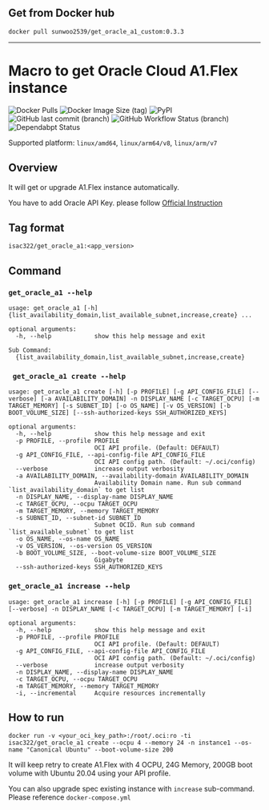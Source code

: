 ## Get from Docker hub
`docker pull sunwoo2539/get_oracle_a1_custom:0.3.3`

---

# Macro to get Oracle Cloud A1.Flex instance

![Docker Pulls](https://img.shields.io/docker/pulls/isac322/get_oracle_a1?logo=docker&style=flat-square)
![Docker Image Size (tag)](https://img.shields.io/docker/image-size/isac322/get_oracle_a1/latest?logo=docker&style=flat-square)
![PyPI](https://img.shields.io/pypi/v/oci?label=oci&logo=python&style=flat-square)
![GitHub last commit (branch)](https://img.shields.io/github/last-commit/isac322/get_oracle_a1/master?logo=github&style=flat-square)
![GitHub Workflow Status (branch)](https://img.shields.io/github/actions/workflow/status/isac322/get_oracle_a1/ci.yaml?branch=master&logo=github&style=flat-square)
![Dependabpt Status](https://flat.badgen.net/github/dependabot/isac322/get_oracle_a1?icon=github)

Supported platform: `linux/amd64`, `linux/arm64/v8`, `linux/arm/v7`

## Overview

It will get or upgrade A1.Flex instance automatically.

You have to add Oracle API Key. please follow [Official Instruction](https://docs.oracle.com/en-us/iaas/Content/API/Concepts/apisigningkey.htm#Required_Keys_and_OCIDs)


## Tag format

`isac322/get_oracle_a1:<app_version>`

## Command

### `get_oracle_a1 --help`

```
usage: get_oracle_a1 [-h] {list_availability_domain,list_available_subnet,increase,create} ...

optional arguments:
  -h, --help            show this help message and exit

Sub Command:
  {list_availability_domain,list_available_subnet,increase,create}
```

### ` get_oracle_a1 create --help`

```
usage: get_oracle_a1 create [-h] [-p PROFILE] [-g API_CONFIG_FILE] [--verbose] [-a AVAILABILITY_DOMAIN] -n DISPLAY_NAME [-c TARGET_OCPU] [-m TARGET_MEMORY] [-s SUBNET_ID] [-o OS_NAME] [-v OS_VERSION] [-b BOOT_VOLUME_SIZE] [--ssh-authorized-keys SSH_AUTHORIZED_KEYS]

optional arguments:
  -h, --help            show this help message and exit
  -p PROFILE, --profile PROFILE
                        OCI API profile. (Default: DEFAULT)
  -g API_CONFIG_FILE, --api-config-file API_CONFIG_FILE
                        OCI API config path. (Default: ~/.oci/config)
  --verbose             increase output verbosity
  -a AVAILABILITY_DOMAIN, --availability-domain AVAILABILITY_DOMAIN
                        Availability Domain name. Run sub command `list_availability_domain` to get list
  -n DISPLAY_NAME, --display-name DISPLAY_NAME
  -c TARGET_OCPU, --ocpu TARGET_OCPU
  -m TARGET_MEMORY, --memory TARGET_MEMORY
  -s SUBNET_ID, --subnet-id SUBNET_ID
                        Subnet OCID. Run sub command `list_available_subnet` to get list
  -o OS_NAME, --os-name OS_NAME
  -v OS_VERSION, --os-version OS_VERSION
  -b BOOT_VOLUME_SIZE, --boot-volume-size BOOT_VOLUME_SIZE
                        Gigabyte
  --ssh-authorized-keys SSH_AUTHORIZED_KEYS

```

### `get_oracle_a1 increase --help`

```
usage: get_oracle_a1 increase [-h] [-p PROFILE] [-g API_CONFIG_FILE] [--verbose] -n DISPLAY_NAME [-c TARGET_OCPU] [-m TARGET_MEMORY] [-i]

optional arguments:
  -h, --help            show this help message and exit
  -p PROFILE, --profile PROFILE
                        OCI API profile. (Default: DEFAULT)
  -g API_CONFIG_FILE, --api-config-file API_CONFIG_FILE
                        OCI API config path. (Default: ~/.oci/config)
  --verbose             increase output verbosity
  -n DISPLAY_NAME, --display-name DISPLAY_NAME
  -c TARGET_OCPU, --ocpu TARGET_OCPU
  -m TARGET_MEMORY, --memory TARGET_MEMORY
  -i, --incremental     Acquire resources incrementally
```

## How to run

`docker run -v <your_oci_key_path>:/root/.oci:ro -ti isac322/get_oracle_a1 create --ocpu 4 --memory 24 -n instance1 --os-name "Canonical Ubuntu" --boot-volume-size 200`

It will keep retry to create A1.Flex with 4 OCPU, 24G Memory, 200GB boot volume with Ubuntu 20.04 using your API profile.

You can also upgrade spec existing instance with `increase` sub-command. Please reference `docker-compose.yml`
